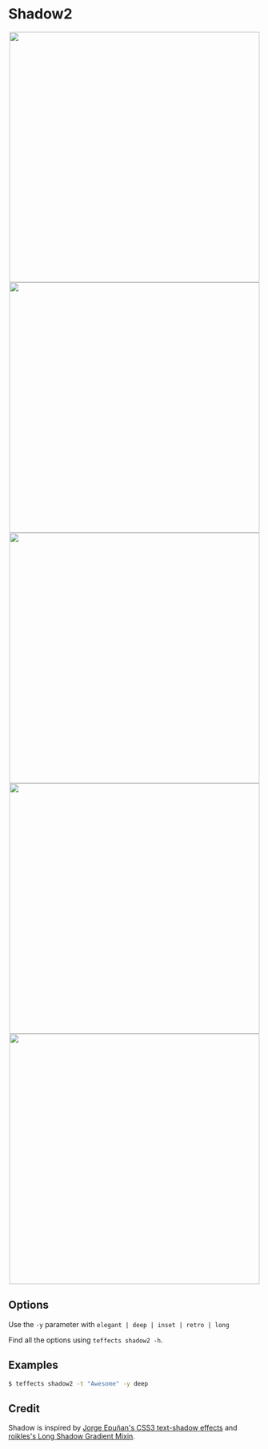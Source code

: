 # Shadow2

<p align="center">
<img width="500" src="https://raw.githubusercontent.com/shinokada/teffects/main/images/shadow-default.png"/>
<img width="500" src="https://raw.githubusercontent.com/shinokada/teffects/main/images/shadow-deep.png"/>
<img width="500" src="https://raw.githubusercontent.com/shinokada/teffects/main/images/shadow-inset.png"/>
<img width="500" src="https://raw.githubusercontent.com/shinokada/teffects/main/images/shadow-retro.png"/>
<img width="500" src="https://raw.githubusercontent.com/shinokada/teffects/main/images/shadow-long.png"/>
</p>

## Options

Use the `-y` parameter with `elegant | deep | inset | retro | long`

Find all the options using `teffects shadow2 -h`.

## Examples

```sh
$ teffects shadow2 -t "Awesome" -y deep
```

## Credit

Shadow is inspired by [Jorge Epuñan's CSS3 text-shadow effects](https://codepen.io/juanbrujo/pen/yGpAK) and [roikles's Long Shadow Gradient Mixin](https://codepen.io/roikles/pen/xbydH).